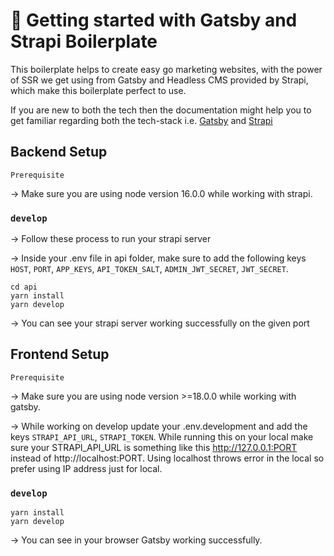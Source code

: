 # 🚀 Getting started with Gatsby and Strapi Boilerplate

This boilerplate helps to create easy go marketing websites, with the power of SSR we get using from Gatsby and Headless CMS provided by Strapi, which make this boilerplate perfect to use.

If you are new to both the tech then the documentation might help you to get familiar regarding both the tech-stack i.e. [Gatsby](https://v4.gatsbyjs.com/docs/) and [Strapi](https://docs.strapi.io/developer-docs/latest/getting-started/quick-start.html)

## Backend Setup

`Prerequisite`

->  Make sure you are using node version 16.0.0 while working with strapi.

### `develop`

-> Follow these process to run your strapi server

-> Inside your .env file in api folder, make sure to add the following keys `HOST`, `PORT`, `APP_KEYS`, `API_TOKEN_SALT`, `ADMIN_JWT_SECRET`, `JWT_SECRET`. 

```
cd api
yarn install
yarn develop
```
-> You can see your strapi server working successfully on the given port

## Frontend Setup

`Prerequisite`

-> Make sure you are using node version >=18.0.0 while working with gatsby.

-> While working on develop update your .env.development and add the keys `STRAPI_API_URL`, `STRAPI_TOKEN`. While running this on your local make sure your STRAPI_API_URL is something like this http://127.0.0.1:PORT instead of http://localhost:PORT. Using localhost throws error in the local so prefer using IP address just for local.

### `develop`

```
yarn install
yarn develop
```
-> You can see in your browser Gatsby working successfully.

